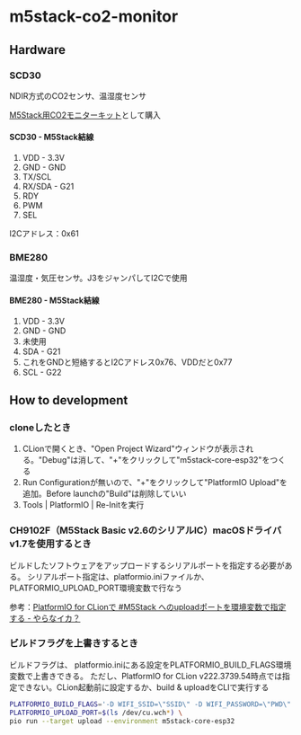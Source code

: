 # m5stack-co2-monitor



## Hardware

### SCD30

NDIR方式のCO2センサ、温湿度センサ

[M5Stack用CO2モニターキット](https://www.switch-science.com/products/6923)として購入

#### SCD30 - M5Stack結線

1. VDD - 3.3V
1. GND - GND
1. TX/SCL
1. RX/SDA - G21
1. RDY
1. PWM
1. SEL

I2Cアドレス：0x61


### BME280

温湿度・気圧センサ。J3をジャンパしてI2Cで使用

#### BME280 - M5Stack結線

1. VDD - 3.3V
2. GND - GND
3. 未使用
4. SDA - G21
5. これをGNDと短絡するとI2Cアドレス0x76、VDDだと0x77
6. SCL - G22



## How to development

### cloneしたとき

1. CLionで開くとき、"Open Project Wizard"ウィンドウが表示される。"Debug"は消して、"+"をクリックして"m5stack-core-esp32"をつくる
1. Run Configurationが無いので、"+"をクリックして"PlatformIO Upload"を追加。Before launchの"Build"は削除していい
1. Tools | PlatformIO | Re-Initを実行


### CH9102F（M5Stack Basic v2.6のシリアルIC）macOSドライバv1.7を使用するとき

ビルドしたソフトウェアをアップロードするシリアルポートを指定する必要がある。
シリアルポート指定は、platformio.iniファイルか、PLATFORMIO_UPLOAD_PORT環境変数で行なう

参考：[PlatformIO for CLionで #M5Stack へのuploadポートを環境変数で指定する - やらなイカ？](https://www.nowsprinting.com/entry/2022/10/09/020549)


### ビルドフラグを上書きするとき

ビルドフラグは、 platformio.iniにある設定をPLATFORMIO_BUILD_FLAGS環境変数で上書きできる。
ただし、PlatformIO for CLion v222.3739.54時点では指定できない。CLion起動前に設定するか、build & uploadをCLIで実行する

```bash
PLATFORMIO_BUILD_FLAGS='-D WIFI_SSID=\"SSID\" -D WIFI_PASSWORD=\"PWD\"' \
PLATFORMIO_UPLOAD_PORT=$(ls /dev/cu.wch*) \
pio run --target upload --environment m5stack-core-esp32
```
